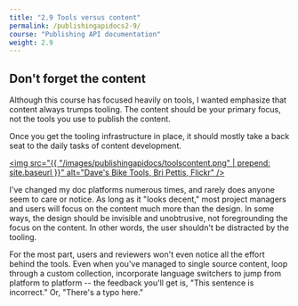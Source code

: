 ```yaml
---
title: "2.9 Tools versus content"
permalink: /publishingapidocs2-9/
course: "Publishing API documentation"
weight: 2.9
---
```


## Don't forget the content 

Although this course has focused heavily on tools, I wanted emphasize that content always trumps tooling. The content should be your primary focus, not the tools you use to publish the content. 

Once you get the tooling infrastructure in place, it should mostly take a back seat to the daily tasks of content development. 

<a href="https://flic.kr/p/QMVMw"><img src="{{ "/images/publishingapidocs/toolscontent.png" | prepend: site.baseurl }}" alt="Dave's Bike Tools, Bri Pettis, Flickr" /></a>

I've changed my doc platforms numerous times, and rarely does anyone seem to care or notice. As long as it "looks decent," most project managers and users will focus on the content much more than the design. In some ways, the design should be invisible and unobtrusive, not foregrounding the focus on the content. In other words, the user shouldn't be distracted by the tooling.

For the most part, users and reviewers won't even notice all the effort behind the tools. Even when you've managed to single source content, loop through a custom collection, incorporate language switchers to jump from platform to platform -- the feedback you'll get is, "This sentence is incorrect." Or, "There's a typo here."

